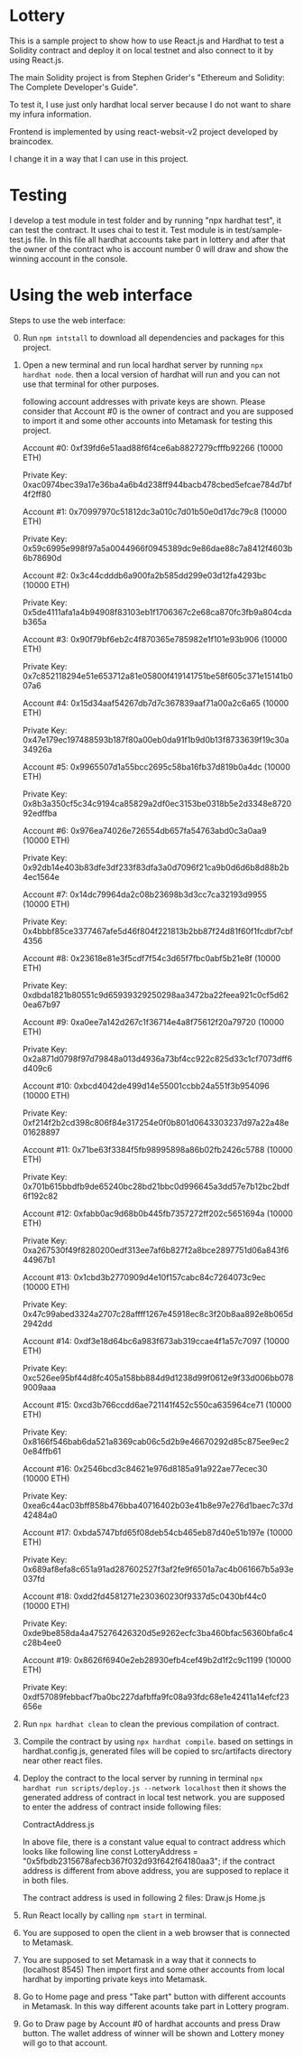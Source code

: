 # Lottery 

This is a sample project to show how to use React.js and Hardhat to test a Solidity contract and 
deploy it on local testnet and also connect to it by using React.js.

The main Solidity project is from Stephen Grider's "Ethereum and Solidity: The Complete Developer's Guide".

To test it, I use just only hardhat local server because I do not want to share my infura information.

Frontend is implemented by using react-websit-v2 project developed by braincodex.

I change it in a way that I can use in this project.

# Testing 

I develop a test module in test folder and by running "npx hardhat test", it can test the contract. 
It uses chai to test it.
Test module is in test/sample-test.js file.
In this file all hardhat accounts take part in lottery and after that the owner of the contract who is account number 0 will draw and show the winning account in the console.

# Using the web interface

Steps to use the web interface:

0. Run `npm intstall` to download all dependencies and packages for this project. 

1. Open a new terminal and run local hardhat server by running  `npx hardhat node`.
   then a local version of hardhat will run and you can not use that terminal for
   other purposes.

   following account addresses with private keys are shown.
   Please consider that Account #0 is the owner of contract and you are supposed to 
   import it and some other accounts into Metamask for testing this project.


      Account #0: 0xf39fd6e51aad88f6f4ce6ab8827279cfffb92266 (10000 ETH)
      
      Private Key: 0xac0974bec39a17e36ba4a6b4d238ff944bacb478cbed5efcae784d7bf4f2ff80

      Account #1: 0x70997970c51812dc3a010c7d01b50e0d17dc79c8 (10000 ETH)
      
      Private Key: 0x59c6995e998f97a5a0044966f0945389dc9e86dae88c7a8412f4603b6b78690d

      Account #2: 0x3c44cdddb6a900fa2b585dd299e03d12fa4293bc (10000 ETH)
      
      Private Key: 0x5de4111afa1a4b94908f83103eb1f1706367c2e68ca870fc3fb9a804cdab365a

      Account #3: 0x90f79bf6eb2c4f870365e785982e1f101e93b906 (10000 ETH)
      
      Private Key: 0x7c852118294e51e653712a81e05800f419141751be58f605c371e15141b007a6

      Account #4: 0x15d34aaf54267db7d7c367839aaf71a00a2c6a65 (10000 ETH)
      
      Private Key: 0x47e179ec197488593b187f80a00eb0da91f1b9d0b13f8733639f19c30a34926a

      Account #5: 0x9965507d1a55bcc2695c58ba16fb37d819b0a4dc (10000 ETH)
      
      Private Key: 0x8b3a350cf5c34c9194ca85829a2df0ec3153be0318b5e2d3348e872092edffba

      Account #6: 0x976ea74026e726554db657fa54763abd0c3a0aa9 (10000 ETH)
      
      Private Key: 0x92db14e403b83dfe3df233f83dfa3a0d7096f21ca9b0d6d6b8d88b2b4ec1564e

      Account #7: 0x14dc79964da2c08b23698b3d3cc7ca32193d9955 (10000 ETH)
      
      Private Key: 0x4bbbf85ce3377467afe5d46f804f221813b2bb87f24d81f60f1fcdbf7cbf4356

      Account #8: 0x23618e81e3f5cdf7f54c3d65f7fbc0abf5b21e8f (10000 ETH)
      
      Private Key: 0xdbda1821b80551c9d65939329250298aa3472ba22feea921c0cf5d620ea67b97

      Account #9: 0xa0ee7a142d267c1f36714e4a8f75612f20a79720 (10000 ETH)
      
      Private Key: 0x2a871d0798f97d79848a013d4936a73bf4cc922c825d33c1cf7073dff6d409c6

      Account #10: 0xbcd4042de499d14e55001ccbb24a551f3b954096 (10000 ETH)
      
      Private Key: 0xf214f2b2cd398c806f84e317254e0f0b801d0643303237d97a22a48e01628897

      Account #11: 0x71be63f3384f5fb98995898a86b02fb2426c5788 (10000 ETH)
      
      Private Key: 0x701b615bbdfb9de65240bc28bd21bbc0d996645a3dd57e7b12bc2bdf6f192c82

      Account #12: 0xfabb0ac9d68b0b445fb7357272ff202c5651694a (10000 ETH)
      
      Private Key: 0xa267530f49f8280200edf313ee7af6b827f2a8bce2897751d06a843f644967b1

      Account #13: 0x1cbd3b2770909d4e10f157cabc84c7264073c9ec (10000 ETH)
      
      Private Key: 0x47c99abed3324a2707c28affff1267e45918ec8c3f20b8aa892e8b065d2942dd

      Account #14: 0xdf3e18d64bc6a983f673ab319ccae4f1a57c7097 (10000 ETH)
      
      Private Key: 0xc526ee95bf44d8fc405a158bb884d9d1238d99f0612e9f33d006bb0789009aaa

      Account #15: 0xcd3b766ccdd6ae721141f452c550ca635964ce71 (10000 ETH)
      
      Private Key: 0x8166f546bab6da521a8369cab06c5d2b9e46670292d85c875ee9ec20e84ffb61

      Account #16: 0x2546bcd3c84621e976d8185a91a922ae77ecec30 (10000 ETH)
      
      Private Key: 0xea6c44ac03bff858b476bba40716402b03e41b8e97e276d1baec7c37d42484a0

      Account #17: 0xbda5747bfd65f08deb54cb465eb87d40e51b197e (10000 ETH)
      
      Private Key: 0x689af8efa8c651a91ad287602527f3af2fe9f6501a7ac4b061667b5a93e037fd

      Account #18: 0xdd2fd4581271e230360230f9337d5c0430bf44c0 (10000 ETH)
      
      Private Key: 0xde9be858da4a475276426320d5e9262ecfc3ba460bfac56360bfa6c4c28b4ee0

      Account #19: 0x8626f6940e2eb28930efb4cef49b2d1f2c9c1199 (10000 ETH)
      
      Private Key: 0xdf57089febbacf7ba0bc227dafbffa9fc08a93fdc68e1e42411a14efcf23656e


2. Run `npx hardhat clean` to clean the previous compilation of contract.

3. Compile the contract by using `npx hardhat compile`. 
   based on settings in hardhat.config.js, generated files will be copied to src/artifacts directory near other react files.

4. Deploy the contract to the local server by running in terminal `npx hardhat run scripts/deploy.js --network localhost`
   then it shows the generated address of contract in local test network.
   you are supposed to enter the address of contract inside following files:

   ContractAddress.js

   In above file, there is a constant value equal to contract address which looks like following line
   const LotteryAddress = "0x5fbdb2315678afecb367f032d93f642f64180aa3";
   if the contract address is different from above address, you are supposed to replace it in both files.

   The contract address is used in following 2 files:
   Draw.js 
   Home.js 

5. Run React locally by calling `npm start` in terminal.
6. You are supposed to open the client in a web browser that is connected to Metamask.
7. You are supposed to set Metamask in a way that it connects to (localhost 8545)
   Then import first and some other accounts from  local hardhat by importing private keys into Metamask.
8. Go to Home page and press "Take part" button with different accounts in Metamask.
   In this way different acounts take part in Lottery program.
9. Go to Draw page by Account #0 of hardhat accounts and press Draw button.
   The wallet address of winner will be shown and Lottery money will go to that account.


